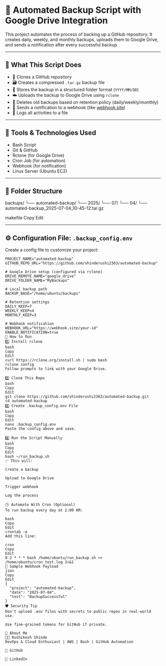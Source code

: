 # 🔄 Automated Backup Script with Google Drive Integration

This project automates the process of backing up a GitHub repository. It creates daily, weekly, and monthly backups, uploads them to Google Drive, and sends a notification after every successful backup.

---

## 📌 What This Script Does

- 📁 Clones a GitHub repository
- 🗃️ Creates a compressed `.tar.gz` backup file
- 📂 Stores the backup in a structured folder format (`YYYY/MM/DD`)
- ☁️ Uploads the backup to Google Drive using `rclone`
- 🔁 Deletes old backups based on retention policy (daily/weekly/monthly)
- 📢 Sends a notification to a webhook (like [webhook.site](https://webhook.site))
- 📝 Logs all activities to a file

---

## 🧰 Tools & Technologies Used

- Bash Script
- Git & GitHub
- Rclone (for Google Drive)
- Cron Job (for automation)
- Webhook (for notification)
- Linux Server (Ubuntu EC2)

---

## 📂 Folder Structure

backups/
└── automated-backup/
└── 2025/
└── 07/
└── 04/
└── automated-backup_2025-07-04_10-45-12.tar.gz

makefile
Copy
Edit

---

## ⚙️ Configuration File: `.backup_config.env`

Create a config file to customize your project:

```env
PROJECT_NAME="automated-backup"
GITHUB_REPO_URL="https://github.com/shinderushi2363/automated-backup"

# Google Drive setup (configured via rclone)
DRIVE_REMOTE_NAME="google_drive"
DRIVE_FOLDER_NAME="MyBackups"

# Local backup path
BACKUP_BASE="/home/ubuntu/backups"

# Retention settings
DAILY_KEEP=7
WEEKLY_KEEP=4
MONTHLY_KEEP=3

# Webhook notification
WEBHOOK_URL="https://webhook.site/your-id"
ENABLE_NOTIFICATION=true
🚀 How to Run
1️⃣ Install rclone
bash
Copy
Edit
curl https://rclone.org/install.sh | sudo bash
rclone config
Follow prompts to link with your Google Drive.

2️⃣ Clone This Repo
bash
Copy
Edit
git clone https://github.com/shinderushi2363/automated-backup.git
cd automated-backup
3️⃣ Create .backup_config.env File
bash
Copy
Edit
nano .backup_config.env
Paste the config above and save.

4️⃣ Run the Script Manually
bash
Copy
Edit
bash ~/run_backup.sh
✅ This will:

Create a backup

Upload to Google Drive

Trigger webhook

Log the process

🕒 Automate With Cron (Optional)
To run backup every day at 2:00 AM:

bash
Copy
Edit
crontab -e
Add this line:

cron
Copy
Edit
0 2 * * * bash /home/ubuntu/run_backup.sh >> /home/ubuntu/cron_test.log 2>&1
🧪 Sample Webhook Payload
json
Copy
Edit
{
  "project": "automated-backup",
  "date": "2025-07-04",
  "test": "BackupSuccessful"
}
🛡️ Security Tip
Don’t upload .env files with secrets to public repos in real-world use.

Use fine-grained tokens for GitHub if private.

🙋 About Me
👨‍💻 Rushikesh Shinde
DevOps & Cloud Enthusiast | AWS | Bash | GitHub Automation

🔗 GitHub

🔗 LinkedIn


